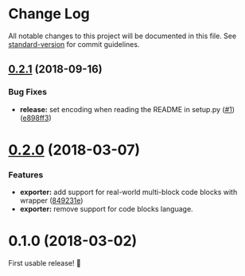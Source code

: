 # Change Log

All notable changes to this project will be documented in this file. See [standard-version](https://github.com/conventional-changelog/standard-version) for commit guidelines.

<a name="0.2.1"></a>
## [0.2.1](https://github.com/thibaudcolas/draftjs_exporter_markdown/compare/v0.2.0...v0.2.1) (2018-09-16)


### Bug Fixes

* **release:** set encoding when reading the README in setup.py ([#1](https://github.com/thibaudcolas/draftjs_exporter_markdown/issues/1)) ([e898ff3](https://github.com/thibaudcolas/draftjs_exporter_markdown/commit/e898ff3))



<a name="0.2.0"></a>

# [0.2.0](https://github.com/thibaudcolas/draftjs_exporter_markdown/compare/v0.1.0...v0.2.0) (2018-03-07)

### Features

* **exporter:** add support for real-world multi-block code blocks with wrapper ([849231e](https://github.com/thibaudcolas/draftjs_exporter_markdown/commit/849231e))
* **exporter:** remove support for code blocks language.

<a name="0.1.0"></a>

# 0.1.0 (2018-03-02)

First usable release! 🎉
